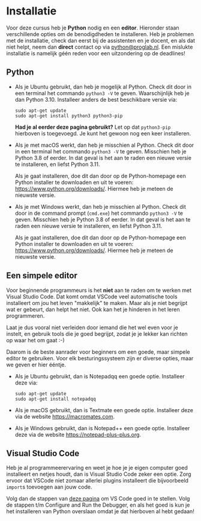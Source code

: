 # Installatie

Voor deze cursus heb je **Python** nodig en een **editor**. Hieronder staan verschillende opties om de benodigdheden te installeren. Heb je problemen met de installatie, check dan eerst bij de assistenten en je docent, en als dat niet helpt, neem dan **direct** contact op via <python@proglab.nl>. Een mislukte installatie is namelijk géén reden voor een uitzondering op de deadlines!

## Python

-   Als je Ubuntu gebruikt, dan heb je mogelijk al Python. Check dit door in een terminal het commando `python3 -V` te geven. Waarschijnlijk heb je dan Python 3.10. Installeer anders de best beschikbare versie via:

        sudo apt-get update
        sudo apt-get install python3 python3-pip

    **Had je al eerder deze pagina gebruikt?** Let op dat `python3-pip` hierboven is toegevoegd. Je kunt het gewoon nog een keer installeren.

-   Als je met macOS werkt, dan heb je misschien al Python. Check dit door in een terminal het commando `python3 -V` te geven. Misschien heb je Python 3.8 of eerder. In dat geval is het aan te raden een nieuwe versie te installeren, en liefst Python 3.11.

    Als je gaat installeren, doe dit dan door op de Python-homepage een Python installer te downloaden en uit te voeren: <https://www.python.org/downloads/>. Hiermee heb je meteen de nieuwste versie.

-   Als je met Windows werkt, dan heb je misschien al Python. Check dit door in de command prompt (`cmd.exe`) het commando `python3 -V` te geven. Misschien heb je Python 3.8 of eerder. In dat geval is het aan te raden een nieuwe versie te installeren, en liefst Python 3.11.

    Als je gaat installeren, doe dit dan door op de Python-homepage een Python installer te downloaden en uit te voeren: <https://www.python.org/downloads/>. Hiermee heb je meteen de nieuwste versie.

## Een simpele editor

Voor beginnende programmeurs is het **niet** aan te raden om te werken met Visual Studio Code. Dat komt omdat VSCode veel automatische tools installeert om jou het leven "makkelijk" te maken. Maar als je niet begrijpt wat er gebeurt, dan helpt het niet. Ook kan het je hinderen in het leren programmeren.

Laat je dus vooral niet verleiden door iemand die het wel even voor je instelt, en gebruik tools die je goed begrijpt, zodat je je lekker kan richten op waar het om gaat :-)

Daarom is de beste aanrader voor beginners om een goede, maar simpele editor te gebruiken. Voor elk besturingssysteem zijn er diverse opties, maar we geven er hier ééntje.

-   Als je Ubuntu gebruikt, dan is Notepadqq een goede optie. Installeer deze via:

        sudo apt-get update
        sudo apt-get install notepadqq

-   Als je macOS gebruikt, dan is Textmate een goede optie. Installeer deze via de website <https://macromates.com>.

-   Als je Windows gebruikt, dan is Notepad++ een goede optie. Installeer deze via de website <https://notepad-plus-plus.org>.

## Visual Studio Code

Heb je al programmeerervaring en weet je hoe je je eigen computer goed installeert en netjes houdt, dan is Visual Studio Code zeker een optie. Zorg ervoor dat VSCode niet zomaar allerlei plugins installeert die bijvoorbeeld `import`s toevoegen aan jouw code.

Volg dan de stappen van [deze pagina](https://code.visualstudio.com/docs/python/python-tutorial) om VS Code goed in te stellen. Volg de stappen t/m Configure and Run the Debugger, en als het goed is kun je het installeren van Python overslaan omdat je dat hierboven al hebt gedaan!
